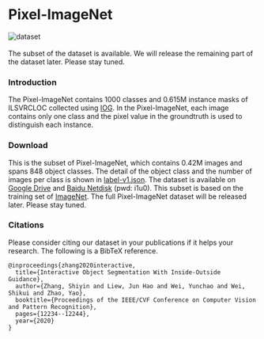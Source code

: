 # Pixel-ImageNet
![dataset](https://github.com/shiyinzhang/Pixel-ImageNet/blob/master/ims/ims.jpg "dataset")
<br />
<br />
The subset of the dataset is available. We will release the remaining part of the dataset later. Please stay tuned.
### Introduction
The Pixel-ImageNet contains 1000 classes and 0.615M instance masks of ILSVRCLOC collected using [IOG](https://github.com/shiyinzhang/Inside-Outside-Guidance "IOG"). 
In the Pixel-ImageNet, each image contains only one class and the pixel value in the groundtruth is used to distinguish each instance.

### Download
This is the subset of Pixel-ImageNet, which contains 0.42M images and spans 848 object classes. The detail of the object class and the number of images per class is shown in [label-v1.json](https://github.com/shiyinzhang/Pixel-ImageNet/tree/master/dataset).
The dataset is available on [Google Drive](https://drive.google.com/file/d/1J917lGSFQtdtt0ublKgn3gDEYMOHY2cl/view?usp=sharing) and [Baidu Netdisk](https://pan.baidu.com/s/1fCfhxxKX6li69u_isTaZ9Q) (pwd: i1u0). This subset is based on the training set of [ImageNet](http://www.image-net.org/download).
The full Pixel-ImageNet dataset will be released later. Please stay tuned. 



### Citations
Please consider citing our dataset in your publications if it helps your research. The following is a BibTeX reference.

    @inproceedings{zhang2020interactive,
      title={Interactive Object Segmentation With Inside-Outside Guidance},
      author={Zhang, Shiyin and Liew, Jun Hao and Wei, Yunchao and Wei, Shikui and Zhao, Yao},
      booktitle={Proceedings of the IEEE/CVF Conference on Computer Vision and Pattern Recognition},
      pages={12234--12244},
      year={2020}
    }
